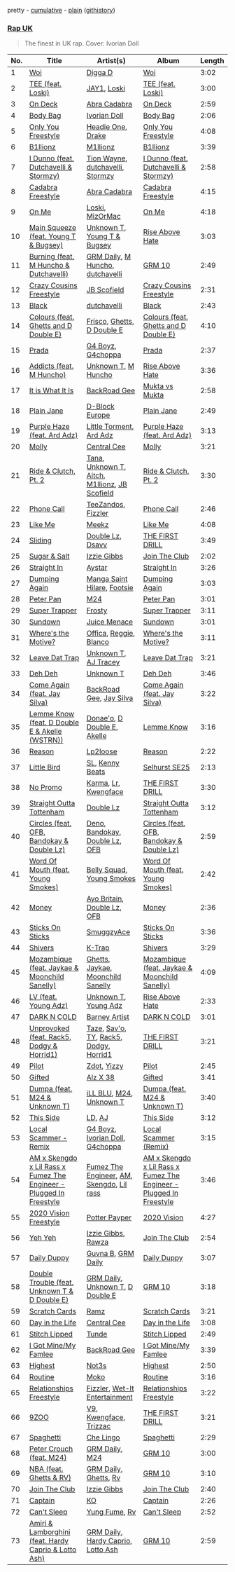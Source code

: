 pretty - [cumulative](https://github.com/mackorone/spotify-playlist-archive/blob/master/playlists/cumulative/Rap%20UK.md) - [plain](https://github.com/mackorone/spotify-playlist-archive/blob/master/playlists/plain/37i9dQZF1DX6PKX5dyBKeq) ([githistory](https://github.githistory.xyz/mackorone/spotify-playlist-archive/blob/master/playlists/plain/37i9dQZF1DX6PKX5dyBKeq))

### [Rap UK](https://open.spotify.com/playlist/37i9dQZF1DX6PKX5dyBKeq)

> The finest in UK rap. Cover: Ivorian Doll

| No. | Title | Artist(s) | Album | Length |
|---|---|---|---|---|
| 1 | [Woi](https://open.spotify.com/track/69F4G9WD5U1vKrpaCiLznl) | [Digga D](https://open.spotify.com/artist/57n1OF36WvtOeATY6WQ6iw) | [Woi](https://open.spotify.com/album/77qJnRUCy175akzXSXxZ5r) | 3:02 |
| 2 | [TEE (feat. Loski)](https://open.spotify.com/track/0U5yNRr9SZTupENUtOCsvf) | [JAY1](https://open.spotify.com/artist/0BKx4UjPvXVGY15u0xFbbi), [Loski](https://open.spotify.com/artist/5VNMclLseLzRnVhvkrqdpn) | [TEE (feat. Loski)](https://open.spotify.com/album/2JUix23RA2bFwzk5rVvv5G) | 3:00 |
| 3 | [On Deck](https://open.spotify.com/track/34YkG2pMNOldalZtevHztN) | [Abra Cadabra](https://open.spotify.com/artist/1ZHk8dteZz6Vi2HFp4hGoM) | [On Deck](https://open.spotify.com/album/1nr8LxzUvc6iQsG2bFK8Rd) | 2:59 |
| 4 | [Body Bag](https://open.spotify.com/track/0xyoFI12avobBj3fEt2MD6) | [Ivorian Doll](https://open.spotify.com/artist/5zWJtrglcTFohMajO2qrgd) | [Body Bag](https://open.spotify.com/album/7l4b8ZdtlttBwy38EMMwFS) | 2:06 |
| 5 | [Only You Freestyle](https://open.spotify.com/track/4OENnoidV0h8gJV6bhrw7r) | [Headie One](https://open.spotify.com/artist/6UCQYrcJ6wab6gnQ89OJFh), [Drake](https://open.spotify.com/artist/3TVXtAsR1Inumwj472S9r4) | [Only You Freestyle](https://open.spotify.com/album/5L6DR2YmRLRZ4CmR91l3Z4) | 4:08 |
| 6 | [B1llionz](https://open.spotify.com/track/0nUwolJufgmbOqAGjhE16b) | [M1llionz](https://open.spotify.com/artist/5ZD4VhNTUEnEBTlWQPeyzq) | [B1llionz](https://open.spotify.com/album/6H3VhZVEemPCzAKJV6ogsC) | 3:39 |
| 7 | [I Dunno (feat. Dutchavelli & Stormzy)](https://open.spotify.com/track/3B0WbRucJ6ZIla2G9IVt2E) | [Tion Wayne](https://open.spotify.com/artist/7b79bQFziJFedJb75k6hFt), [dutchavelli](https://open.spotify.com/artist/2tPR06hLUvH5aIY3JXNIxY), [Stormzy](https://open.spotify.com/artist/2SrSdSvpminqmStGELCSNd) | [I Dunno (feat. Dutchavelli & Stormzy)](https://open.spotify.com/album/4HFf49hM2U0n27vIms1OjU) | 2:58 |
| 8 | [Cadabra Freestyle](https://open.spotify.com/track/1qVt76phmjTyjZVMaaLGMn) | [Abra Cadabra](https://open.spotify.com/artist/1ZHk8dteZz6Vi2HFp4hGoM) | [Cadabra Freestyle](https://open.spotify.com/album/6JVGBnNV8H4YIrVSS0DRH1) | 4:15 |
| 9 | [On Me](https://open.spotify.com/track/5b9vnDYRTnqgOv0kPVjLLg) | [Loski](https://open.spotify.com/artist/5VNMclLseLzRnVhvkrqdpn), [MizOrMac](https://open.spotify.com/artist/6qJxjpZgvj3NJGKMkFakpA) | [On Me](https://open.spotify.com/album/54QmbkDcLuZcsDCvJTNbMO) | 4:18 |
| 10 | [Main Squeeze (feat. Young T & Bugsey)](https://open.spotify.com/track/33tQxnt1Q1kuJXN5TfrMDA) | [Unknown T](https://open.spotify.com/artist/3iAhNz3e31lBuXYOsqGsf3), [Young T & Bugsey](https://open.spotify.com/artist/6M6XXCcO5gI68XpIlrUL3Z) | [Rise Above Hate](https://open.spotify.com/album/1ayupZtO3Z583NZ4HNPRmg) | 3:03 |
| 11 | [Burning (feat. M Huncho & Dutchavelli)](https://open.spotify.com/track/3fAa5d2KhtXJ1gxB1wobQz) | [GRM Daily](https://open.spotify.com/artist/4PCeJ2EIn3YtzYYRsHHWyy), [M Huncho](https://open.spotify.com/artist/491U1PrV1EoQuhM0aUCn9r), [dutchavelli](https://open.spotify.com/artist/2tPR06hLUvH5aIY3JXNIxY) | [GRM 10](https://open.spotify.com/album/01hcMlcR5FUjoSAKxlVPxK) | 2:49 |
| 12 | [Crazy Cousins Freestyle](https://open.spotify.com/track/6Ss9mednK5hduLISPKJ9F6) | [JB Scofield](https://open.spotify.com/artist/13eBAN8IqzICKLq1BzGmqj) | [Crazy Cousins Freestyle](https://open.spotify.com/album/7JXpFTfWtcywD3r2nRfl46) | 2:31 |
| 13 | [Black](https://open.spotify.com/track/3PfZ5k91tflSkuOKP2IOk7) | [dutchavelli](https://open.spotify.com/artist/2tPR06hLUvH5aIY3JXNIxY) | [Black](https://open.spotify.com/album/0FyCXLQ6ZcUTteSQGZMBsr) | 2:43 |
| 14 | [Colours (feat. Ghetts and D Double E)](https://open.spotify.com/track/7F7cOOiGqrn8aTbeQjVIOD) | [Frisco](https://open.spotify.com/artist/1AKNroq6zJX4DlJaA0dcKw), [Ghetts](https://open.spotify.com/artist/7zJL978NtANOysfGY21ty6), [D Double E](https://open.spotify.com/artist/6bwkMlweHsBCpI2a0C5nnN) | [Colours (feat. Ghetts and D Double E)](https://open.spotify.com/album/12F1DRRl0hGv8mXvmEw71z) | 4:10 |
| 15 | [Prada](https://open.spotify.com/track/1ASMgy5P5SyMhTr20R1On1) | [G4 Boyz](https://open.spotify.com/artist/4ZtqSJYEh407LR6NM5hNcS), [G4choppa](https://open.spotify.com/artist/27NMpKmQTbEGZ4R6kFrHoy) | [Prada](https://open.spotify.com/album/3i8ZbaJy9tTycTNoTKg0yT) | 2:37 |
| 16 | [Addicts (feat. M Huncho)](https://open.spotify.com/track/0QJRDx111g3E2GfM24DMyo) | [Unknown T](https://open.spotify.com/artist/3iAhNz3e31lBuXYOsqGsf3), [M Huncho](https://open.spotify.com/artist/491U1PrV1EoQuhM0aUCn9r) | [Rise Above Hate](https://open.spotify.com/album/1ayupZtO3Z583NZ4HNPRmg) | 3:36 |
| 17 | [It is What It Is](https://open.spotify.com/track/1Kplq4ufxVnwzuScKe2O8n) | [BackRoad Gee](https://open.spotify.com/artist/51op6E2hjkeutwFhgw32mL) | [Mukta vs Mukta](https://open.spotify.com/album/73Z5ccuSgue5fKMUgJpqx0) | 2:58 |
| 18 | [Plain Jane](https://open.spotify.com/track/3um4i2Iz7V1k3xoovwg91R) | [D-Block Europe](https://open.spotify.com/artist/5VadK1havLhK1OpKYsXv9y) | [Plain Jane](https://open.spotify.com/album/1BytsId0KoI309YrKfNWdL) | 2:49 |
| 19 | [Purple Haze (feat. Ard Adz)](https://open.spotify.com/track/1ACR5Gakz2KN0CCx5b2zZ8) | [Little Torment](https://open.spotify.com/artist/5HMjCvzpYeCoeUcpU5g93t), [Ard Adz](https://open.spotify.com/artist/0ymTsFDelrwNrlxUnvU7bu) | [Purple Haze (feat. Ard Adz)](https://open.spotify.com/album/1vkvoJwWfZLw80PQGfjFzF) | 3:13 |
| 20 | [Molly](https://open.spotify.com/track/2rzB283GsNJGajkJ31UrjF) | [Central Cee](https://open.spotify.com/artist/5H4yInM5zmHqpKIoMNAx4r) | [Molly](https://open.spotify.com/album/5wIQ68aaD5A0TyiOMIpdVj) | 3:21 |
| 21 | [Ride & Clutch, Pt. 2](https://open.spotify.com/track/62qXJkcgRpRXZ9ReEeBufd) | [Tana](https://open.spotify.com/artist/0tXy5zpaiYS1HSe5K7W8oL), [Unknown T](https://open.spotify.com/artist/3iAhNz3e31lBuXYOsqGsf3), [Aitch](https://open.spotify.com/artist/2PJEagPIxaBugeMjIyKVXF), [M1llionz](https://open.spotify.com/artist/5ZD4VhNTUEnEBTlWQPeyzq), [JB Scofield](https://open.spotify.com/artist/13eBAN8IqzICKLq1BzGmqj) | [Ride & Clutch, Pt. 2](https://open.spotify.com/album/3uRME1xN2gAbgHgVF2YSHJ) | 3:30 |
| 22 | [Phone Call](https://open.spotify.com/track/2cgiyNbYlMoUJNHHBO6M3S) | [TeeZandos](https://open.spotify.com/artist/0aDlKdF22vK6yut113KJix), [Fizzler](https://open.spotify.com/artist/3vyuuoDKTcHVWVfkQd5aMV) | [Phone Call](https://open.spotify.com/album/0usrc7KuO1OxpD5oxm0HDg) | 2:46 |
| 23 | [Like Me](https://open.spotify.com/track/5nCHcEXnHqjeBZSP2vAShN) | [Meekz](https://open.spotify.com/artist/1Pm6hTRjgSkT3B4FCQpW4g) | [Like Me](https://open.spotify.com/album/585IaYP3GRH5yiBW9gNOYf) | 4:08 |
| 24 | [Sliding](https://open.spotify.com/track/6B1RGdCVylofKtxneHwKiM) | [Double Lz](https://open.spotify.com/artist/4Al9wqYpl2Yi1XfUrDrZmS), [Dsavv](https://open.spotify.com/artist/6uOC3l6i36bi8AZuqGFI8O) | [THE FIRST DRILL](https://open.spotify.com/album/2rPDwQccoU8dY7N4uZEJRK) | 3:49 |
| 25 | [Sugar & Salt](https://open.spotify.com/track/4JZlg6Iu8UVkbPHYiRyJ95) | [Izzie Gibbs](https://open.spotify.com/artist/3BdNGqMrOUmUQRSh6u6GHo) | [Join The Club](https://open.spotify.com/album/4QpBZeNz6lTumZ8OEnGrjq) | 2:02 |
| 26 | [Straight In](https://open.spotify.com/track/7nQXKOWMPL1QggFXZNykYz) | [Aystar](https://open.spotify.com/artist/4HpnjNnqIjwItltmZJliMy) | [Straight In](https://open.spotify.com/album/0LKKThcGk2k9g28fhneNFN) | 3:26 |
| 27 | [Dumping Again](https://open.spotify.com/track/6bWVnf258N4eOn1NcOZFhs) | [Manga Saint Hilare](https://open.spotify.com/artist/0jU1Tdr7ONlgk0Ey9JgXra), [Footsie](https://open.spotify.com/artist/32Z7rpzefCIn0GZ8XwzrwX) | [Dumping Again](https://open.spotify.com/album/0ucKLP8cWG5LRx86oy7O9v) | 3:03 |
| 28 | [Peter Pan](https://open.spotify.com/track/1G6IZJSjq74VViRWLEIcZl) | [M24](https://open.spotify.com/artist/601bmA9VRZnMVclsxG7W6T) | [Peter Pan](https://open.spotify.com/album/1o8T2sWNoh1Zk0NCuex4eC) | 3:01 |
| 29 | [Super Trapper](https://open.spotify.com/track/0900H13mmvGWQqHwR2U2i5) | [Frosty](https://open.spotify.com/artist/2uaGbYYR6MVKSR371T3a7p) | [Super Trapper](https://open.spotify.com/album/4tGpKsurHbPtZ2pKzk2uLL) | 3:11 |
| 30 | [Sundown](https://open.spotify.com/track/6e40VGmlR2S8yhmBNkISlP) | [Juice Menace](https://open.spotify.com/artist/762lsZj1M33PjCaBCmxaAB) | [Sundown](https://open.spotify.com/album/3FIEevE1XXBP1rg4BCdBcH) | 3:01 |
| 31 | [Where's the Motive?](https://open.spotify.com/track/1ZGjPwhvYmqI4uQ5n036aP) | [Offica](https://open.spotify.com/artist/3z9G13I73VCCZgf2j7i8q2), [Reggie](https://open.spotify.com/artist/0kJOr4qkmePXKFVm9OBK0X), [Blanco](https://open.spotify.com/artist/5FxsPS1K61fHEVB3FNZw6Y) | [Where's the Motive?](https://open.spotify.com/album/44JxRaIBoo5npHfR633LmY) | 3:11 |
| 32 | [Leave Dat Trap](https://open.spotify.com/track/5vR65o6UhwcmQqaNtLzNOX) | [Unknown T](https://open.spotify.com/artist/3iAhNz3e31lBuXYOsqGsf3), [AJ Tracey](https://open.spotify.com/artist/4Xi6LSfFqv26XgP9NKN26U) | [Leave Dat Trap](https://open.spotify.com/album/0b175Yqe97hNfvJh5IzKeR) | 3:21 |
| 33 | [Deh Deh](https://open.spotify.com/track/2NgHH0haXsEMQIrPCUkrUB) | [Unknown T](https://open.spotify.com/artist/3iAhNz3e31lBuXYOsqGsf3) | [Deh Deh](https://open.spotify.com/album/7yQUvPJcm1TLsCQ5XBDAq3) | 3:46 |
| 34 | [Come Again (feat. Jay Silva)](https://open.spotify.com/track/3E0XIOoBAegvg2PIPB5nfq) | [BackRoad Gee](https://open.spotify.com/artist/51op6E2hjkeutwFhgw32mL), [Jay Silva](https://open.spotify.com/artist/2ZZeg0DRFctMk31djpkqCb) | [Come Again (feat. Jay Silva)](https://open.spotify.com/album/0DatvMyfru7RrOdIufoYXc) | 3:22 |
| 35 | [Lemme Know (feat. D Double E & Akelle (WSTRN))](https://open.spotify.com/track/75L4jP4pLYsGQMhZllVo0O) | [Donae'o](https://open.spotify.com/artist/3xcx9CcYTM4M1890B8o9Bp), [D Double E](https://open.spotify.com/artist/6bwkMlweHsBCpI2a0C5nnN), [Akelle](https://open.spotify.com/artist/6HNx3UgchhnYnMNBmHRBzS) | [Lemme Know](https://open.spotify.com/album/6dvxxDYUD36YYdL3VZUnl4) | 3:16 |
| 36 | [Reason](https://open.spotify.com/track/2wX4JQrF6HxDgbXa6HPAi5) | [Lp2loose](https://open.spotify.com/artist/6PvcxssrQ0QaJVaBWHD07l) | [Reason](https://open.spotify.com/album/2O08jes7fZBobc8k6YrEoD) | 2:22 |
| 37 | [Little Bird](https://open.spotify.com/track/52pJZjqutX063UaQHrTuDU) | [SL](https://open.spotify.com/artist/0wY1K9SgxbaRfoFRmSR5x5), [Kenny Beats](https://open.spotify.com/artist/1rHOtdmGNr5vcYNw5v7QGC) | [Selhurst SE25](https://open.spotify.com/album/3HrfVLxN4Jg8uoZroCAobW) | 2:13 |
| 38 | [No Promo](https://open.spotify.com/track/3WhvgeOjh5iuiGNnT6PIMe) | [Karma](https://open.spotify.com/artist/2zZrzpuHcMfxu4rUnOW2UL), [Lr](https://open.spotify.com/artist/09lMeNRN7IAcfmSwJdEekK), [Kwengface](https://open.spotify.com/artist/5O1YiYFy3CEWD2lkOmoerV) | [THE FIRST DRILL](https://open.spotify.com/album/2rPDwQccoU8dY7N4uZEJRK) | 3:30 |
| 39 | [Straight Outta Tottenham](https://open.spotify.com/track/38FuyDrfEdrXIeMDRzeF3n) | [Double Lz](https://open.spotify.com/artist/4Al9wqYpl2Yi1XfUrDrZmS) | [Straight Outta Tottenham](https://open.spotify.com/album/26JyHdoRmL8JzzNNdzKpXU) | 3:12 |
| 40 | [Circles (feat. OFB, Bandokay & Double Lz)](https://open.spotify.com/track/5TazMTxxEsLZMwnjjdb5t9) | [Deno](https://open.spotify.com/artist/58ICshZ0AgBMNJiLHK3U8l), [Bandokay](https://open.spotify.com/artist/0CqfkYr7CBuSySa4wUBChE), [Double Lz](https://open.spotify.com/artist/4Al9wqYpl2Yi1XfUrDrZmS), [OFB](https://open.spotify.com/artist/0koPE9U3b5XYArKa7R2TLm) | [Circles (feat. OFB, Bandokay & Double Lz)](https://open.spotify.com/album/0CnIY05VI9uCGgZ8ufPXHS) | 2:59 |
| 41 | [Word Of Mouth (feat. Young Smokes)](https://open.spotify.com/track/4yrTYIctxMKhYix5LzyQTB) | [Belly Squad](https://open.spotify.com/artist/1EWnP7piatUeXggTXofm5g), [Young Smokes](https://open.spotify.com/artist/1FZXn3cBcL21pBiGTwyKCh) | [Word Of Mouth (feat. Young Smokes)](https://open.spotify.com/album/0THShTYwPCZ3XbQ9LewatQ) | 2:42 |
| 42 | [Money](https://open.spotify.com/track/30E1bpQVCUtkCtyWb0JNQC) | [Ayo Britain](https://open.spotify.com/artist/2KbB3gtN7iijePsEhtK438), [Double Lz](https://open.spotify.com/artist/4Al9wqYpl2Yi1XfUrDrZmS), [OFB](https://open.spotify.com/artist/0koPE9U3b5XYArKa7R2TLm) | [Money](https://open.spotify.com/album/6J63wctCPppF6P24kTViN0) | 2:36 |
| 43 | [Sticks On Sticks](https://open.spotify.com/track/6fKaeYHJ6F5i2APNdaSegD) | [SmuggzyAce](https://open.spotify.com/artist/3p9GCSnsgsbTht8knXyh5G) | [Sticks On Sticks](https://open.spotify.com/album/60un1tHfjaLnC6gAHhQ9Ez) | 3:36 |
| 44 | [Shivers](https://open.spotify.com/track/4H3WOS82hXoKzHdPPApR2t) | [K-Trap](https://open.spotify.com/artist/39XT9gMoNmMCOlvTTR273m) | [Shivers](https://open.spotify.com/album/1aCeONYwhA5AFENEzxJmv7) | 3:29 |
| 45 | [Mozambique (feat. Jaykae & Moonchild Sanelly)](https://open.spotify.com/track/0M9jP4EU62RY40mQCxK8AT) | [Ghetts](https://open.spotify.com/artist/7zJL978NtANOysfGY21ty6), [Jaykae](https://open.spotify.com/artist/1sLYZv95ZXwVfyGHan5w45), [Moonchild Sanelly](https://open.spotify.com/artist/6aDX1jzNVAI9enlQzW0Pgw) | [Mozambique (feat. Jaykae & Moonchild Sanelly)](https://open.spotify.com/album/3NmI81gPs3Z5OLaOoiPoCf) | 4:09 |
| 46 | [LV (feat. Young Adz)](https://open.spotify.com/track/1R9McPC0cJLA9c1vneyN9p) | [Unknown T](https://open.spotify.com/artist/3iAhNz3e31lBuXYOsqGsf3), [Young Adz](https://open.spotify.com/artist/396eHybVCEUr0PcED4yFga) | [Rise Above Hate](https://open.spotify.com/album/1ayupZtO3Z583NZ4HNPRmg) | 2:33 |
| 47 | [DARK N COLD](https://open.spotify.com/track/3nXukLw1jwI7Wuyvmknh78) | [Barney Artist](https://open.spotify.com/artist/5iRM7qYip6UNfQaPe2reCz) | [DARK N COLD](https://open.spotify.com/album/5ZeJ7rJwb2vZyNUqziNot8) | 3:01 |
| 48 | [Unprovoked (feat. Rack5, Dodgy & Horrid1)](https://open.spotify.com/track/1tJU5UGkpGV40DPbAMpvrX) | [Taze](https://open.spotify.com/artist/4I3R4hvQktono9Cu8gfSig), [Sav'o](https://open.spotify.com/artist/1VeNLxolTVovUG1ROeumVp), [TY](https://open.spotify.com/artist/1UwKmyN6dKhzFNKSL3PgPG), [Rack5](https://open.spotify.com/artist/6FZehu1J8Msu7PBohMIrpr), [Dodgy](https://open.spotify.com/artist/5xsqbXFfz8BgjqRtqSfNWp), [Horrid1](https://open.spotify.com/artist/6BmZMwPlspsjzleRVb8rTZ) | [THE FIRST DRILL](https://open.spotify.com/album/2rPDwQccoU8dY7N4uZEJRK) | 3:21 |
| 49 | [Pilot](https://open.spotify.com/track/7i3nP2LDwi3QXghe63gTzk) | [Zdot](https://open.spotify.com/artist/3Vg8iAEbLFGTO3ZqPtlIsN), [Yizzy](https://open.spotify.com/artist/4uCUBeUgVSrYFwLDeklA7g) | [Pilot](https://open.spotify.com/album/6rhEiLLpsUYM7Rr7PTjsti) | 2:45 |
| 50 | [Gifted](https://open.spotify.com/track/2CRdvdYGyB7AyjNWqW6sF9) | [Alz X 38](https://open.spotify.com/artist/7nwUxFqqeyUzyYaS7D9lw8) | [Gifted](https://open.spotify.com/album/4fhLSTsCjPkU4SWC0ICkvR) | 3:41 |
| 51 | [Dumpa (feat. M24 & Unknown T)](https://open.spotify.com/track/0g73q6pMcCP6DEde6t0rnM) | [iLL BLU](https://open.spotify.com/artist/550Zxz0BTZi3yd8gX9QINw), [M24](https://open.spotify.com/artist/601bmA9VRZnMVclsxG7W6T), [Unknown T](https://open.spotify.com/artist/3iAhNz3e31lBuXYOsqGsf3) | [Dumpa (feat. M24 & Unknown T)](https://open.spotify.com/album/1vn7Zc9bqA17LeBX3q4s7B) | 3:40 |
| 52 | [This Side](https://open.spotify.com/track/0XGFIC2IBB33nWwGLJkwrO) | [LD](https://open.spotify.com/artist/4eQGLO5ExQniSLvj5NjW6m), [AJ](https://open.spotify.com/artist/4fUHIq4b5WARbnYXe2UH2x) | [This Side](https://open.spotify.com/album/7aTKawZyE7Ve6tzuSH7pOb) | 3:12 |
| 53 | [Local Scammer - Remix](https://open.spotify.com/track/0JsSV6dPUSdoZN6RZqTNpZ) | [G4 Boyz](https://open.spotify.com/artist/4ZtqSJYEh407LR6NM5hNcS), [Ivorian Doll](https://open.spotify.com/artist/5zWJtrglcTFohMajO2qrgd), [G4choppa](https://open.spotify.com/artist/27NMpKmQTbEGZ4R6kFrHoy) | [Local Scammer (Remix)](https://open.spotify.com/album/3PcNk44symsLzSATCD9N90) | 3:15 |
| 54 | [AM x Skengdo x Lil Rass x Fumez The Engineer - Plugged In Freestyle](https://open.spotify.com/track/4pOLHDVgb2PleHg1rBjbm8) | [Fumez The Engineer](https://open.spotify.com/artist/0ksX396B3t2Gt8kwr0BJZk), [AM](https://open.spotify.com/artist/6qYIqnnJM4TkFtVKiqQgmm), [Skengdo](https://open.spotify.com/artist/3LmkRGuUav9Un8TDMjwKSg), [Lil rass](https://open.spotify.com/artist/6QZNskD3HX5Xx5qfuZsBqQ) | [AM x Skengdo x Lil Rass x Fumez The Engineer - Plugged In Freestyle](https://open.spotify.com/album/6vI2z8JU9kSUqSdZwoUWlc) | 3:46 |
| 55 | [2020 Vision Freestyle](https://open.spotify.com/track/7HA5LmTqMP6SIq7kSqOkuM) | [Potter Payper](https://open.spotify.com/artist/7bZpYWk0ZZN7CkOeXbAY0Z) | [2020 Vision](https://open.spotify.com/album/6HpZzHqFHKO7aRpOxgPacg) | 4:27 |
| 56 | [Yeh Yeh](https://open.spotify.com/track/0RxCXZ9Hqc30NHxYaREx87) | [Izzie Gibbs](https://open.spotify.com/artist/3BdNGqMrOUmUQRSh6u6GHo), [Rawza](https://open.spotify.com/artist/7quVq2BLoNa1p9xG4Cv7ym) | [Join The Club](https://open.spotify.com/album/4QpBZeNz6lTumZ8OEnGrjq) | 2:54 |
| 57 | [Daily Duppy](https://open.spotify.com/track/6KHnUC3o7ch2lKZF8lQpdZ) | [Guvna B](https://open.spotify.com/artist/3XgNFNKLstByGKqplDht0H), [GRM Daily](https://open.spotify.com/artist/4PCeJ2EIn3YtzYYRsHHWyy) | [Daily Duppy](https://open.spotify.com/album/0zAMhPR7iYkfkZDDucRUHD) | 3:07 |
| 58 | [Double Trouble (feat. Unknown T & D Double E)](https://open.spotify.com/track/44tJBAlfzA1tRdLoEQ4vxr) | [GRM Daily](https://open.spotify.com/artist/4PCeJ2EIn3YtzYYRsHHWyy), [Unknown T](https://open.spotify.com/artist/3iAhNz3e31lBuXYOsqGsf3), [D Double E](https://open.spotify.com/artist/6bwkMlweHsBCpI2a0C5nnN) | [GRM 10](https://open.spotify.com/album/01hcMlcR5FUjoSAKxlVPxK) | 3:18 |
| 59 | [Scratch Cards](https://open.spotify.com/track/2A1HU77kEjDWsaHZ0BYMaB) | [Ramz](https://open.spotify.com/artist/6ywXRaHY7m2DJ0dd7CsLAB) | [Scratch Cards](https://open.spotify.com/album/3sh3VABq5ndvAQSSnoW3FL) | 3:21 |
| 60 | [Day in the Life](https://open.spotify.com/track/0qSSfVh97cz3Wqp6NB9Y4d) | [Central Cee](https://open.spotify.com/artist/5H4yInM5zmHqpKIoMNAx4r) | [Day in the Life](https://open.spotify.com/album/10A56zZC5Y41O4ZdVmfVhU) | 3:08 |
| 61 | [Stitch Lipped](https://open.spotify.com/track/7v4tpel9Szyie04GWIRlmu) | [Tunde](https://open.spotify.com/artist/0sOjyMhtDzH1DSvcPjVXsi) | [Stitch Lipped](https://open.spotify.com/album/17yzdGqV7nQsOxNE4vegUV) | 2:49 |
| 62 | [I Got Mine/My Famlee](https://open.spotify.com/track/1Ajyg8JgRdkNxY7UbgZiIM) | [BackRoad Gee](https://open.spotify.com/artist/51op6E2hjkeutwFhgw32mL) | [I Got Mine/My Famlee](https://open.spotify.com/album/1UFeOZNFNwptIXBD2JyV0l) | 3:39 |
| 63 | [Highest](https://open.spotify.com/track/6OUsOailbuLXIx430WVbED) | [Not3s](https://open.spotify.com/artist/40NRiKuuhj1pgGYppptlBO) | [Highest](https://open.spotify.com/album/4FUAyUwLwNwkXRmUqc71OM) | 2:50 |
| 64 | [Routine](https://open.spotify.com/track/4qj2YNqCEdL0viO33eKTyN) | [Moko](https://open.spotify.com/artist/1SNK64zmUMbnh5bVIVYARH) | [Routine](https://open.spotify.com/album/5bev2WaLVXXeZv4zm8yfiI) | 3:16 |
| 65 | [Relationships Freestyle](https://open.spotify.com/track/4jQhnF2FN2GbSUlOX7spt6) | [Fizzler](https://open.spotify.com/artist/3vyuuoDKTcHVWVfkQd5aMV), [Wet-It Entertainment](https://open.spotify.com/artist/4RvxAF8CJJrHTbZgGYj9c0) | [Relationships Freestyle](https://open.spotify.com/album/0cuIHz80781v3xusHuMAeO) | 3:22 |
| 66 | [9ZOO](https://open.spotify.com/track/3xiHraCeiNp1bFx47BE6tf) | [V9](https://open.spotify.com/artist/4wxuAb9fWzcKg0s7VVKb3v), [Kwengface](https://open.spotify.com/artist/5O1YiYFy3CEWD2lkOmoerV), [Trizzac](https://open.spotify.com/artist/3zRlONVkTjhNTJRc4EqvUX) | [THE FIRST DRILL](https://open.spotify.com/album/2rPDwQccoU8dY7N4uZEJRK) | 3:21 |
| 67 | [Spaghetti](https://open.spotify.com/track/392kL2urH991lfPm78Hf0a) | [Che Lingo](https://open.spotify.com/artist/0xNKgWtSixAqcwJLM2c8ez) | [Spaghetti](https://open.spotify.com/album/3n3tlSaN5RIA4eVHJAjKAD) | 2:29 |
| 68 | [Peter Crouch (feat. M24)](https://open.spotify.com/track/0ighDfjJIxeB6vsg5P7YUu) | [GRM Daily](https://open.spotify.com/artist/4PCeJ2EIn3YtzYYRsHHWyy), [M24](https://open.spotify.com/artist/601bmA9VRZnMVclsxG7W6T) | [GRM 10](https://open.spotify.com/album/01hcMlcR5FUjoSAKxlVPxK) | 3:00 |
| 69 | [NBA (feat. Ghetts & RV)](https://open.spotify.com/track/4JpdY6ZgGOTNRyYtEZhymh) | [GRM Daily](https://open.spotify.com/artist/4PCeJ2EIn3YtzYYRsHHWyy), [Ghetts](https://open.spotify.com/artist/7zJL978NtANOysfGY21ty6), [Rv](https://open.spotify.com/artist/4VylF3B1rKCL5tdOJ8VL8o) | [GRM 10](https://open.spotify.com/album/01hcMlcR5FUjoSAKxlVPxK) | 3:10 |
| 70 | [Join The Club](https://open.spotify.com/track/62R9fb1Znz9vL4aENDE5cH) | [Izzie Gibbs](https://open.spotify.com/artist/3BdNGqMrOUmUQRSh6u6GHo) | [Join The Club](https://open.spotify.com/album/4vY9ZXsl9ZDp3sgt8S25qU) | 2:40 |
| 71 | [Captain](https://open.spotify.com/track/1lfAlqas0rSnb4JtRDcOVL) | [KO](https://open.spotify.com/artist/51xvY3ND0pMakkwfNJa3AN) | [Captain](https://open.spotify.com/album/5VDJxpSkHYxnNqdfdXrGBc) | 2:26 |
| 72 | [Can't Sleep](https://open.spotify.com/track/5V4ZZMwRopkKpRwKDQSZQt) | [Yung Fume](https://open.spotify.com/artist/1h5mZb0u9bcFGeViohj87o), [Rv](https://open.spotify.com/artist/4VylF3B1rKCL5tdOJ8VL8o) | [Can't Sleep](https://open.spotify.com/album/0M3d3V9MMgDnUzcXZPhxNI) | 2:52 |
| 73 | [Amiri & Lamborghini (feat. Hardy Caprio & Lotto Ash)](https://open.spotify.com/track/5ty1xIADqkW22bGdtEKUHN) | [GRM Daily](https://open.spotify.com/artist/4PCeJ2EIn3YtzYYRsHHWyy), [Hardy Caprio](https://open.spotify.com/artist/7FqkRutc4zWMrnEAUv3Xwd), [Lotto Ash](https://open.spotify.com/artist/1q4putin60VdRXfDSTl5f3) | [GRM 10](https://open.spotify.com/album/01hcMlcR5FUjoSAKxlVPxK) | 2:59 |